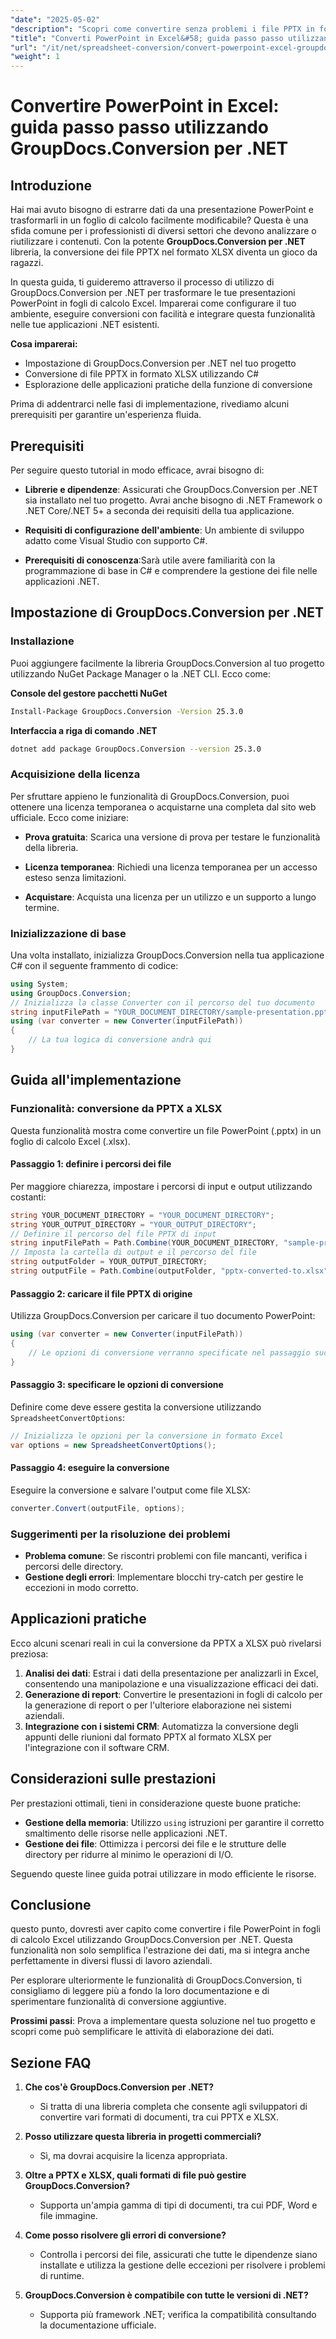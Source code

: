 ```yaml
---
"date": "2025-05-02"
"description": "Scopri come convertire senza problemi i file PPTX in formato XLSX con GroupDocs.Conversion per .NET. Segui questa guida passo passo per migliorare le tue attività di elaborazione dati."
"title": "Converti PowerPoint in Excel&#58; guida passo passo utilizzando GroupDocs.Conversion per .NET"
"url": "/it/net/spreadsheet-conversion/convert-powerpoint-excel-groupdocs-conversion-net/"
"weight": 1
---
```


# Convertire PowerPoint in Excel: guida passo passo utilizzando GroupDocs.Conversion per .NET

## Introduzione
Hai mai avuto bisogno di estrarre dati da una presentazione PowerPoint e trasformarli in un foglio di calcolo facilmente modificabile? Questa è una sfida comune per i professionisti di diversi settori che devono analizzare o riutilizzare i contenuti. Con la potente **GroupDocs.Conversion per .NET** libreria, la conversione dei file PPTX nel formato XLSX diventa un gioco da ragazzi.

In questa guida, ti guideremo attraverso il processo di utilizzo di GroupDocs.Conversion per .NET per trasformare le tue presentazioni PowerPoint in fogli di calcolo Excel. Imparerai come configurare il tuo ambiente, eseguire conversioni con facilità e integrare questa funzionalità nelle tue applicazioni .NET esistenti.

**Cosa imparerai:**
- Impostazione di GroupDocs.Conversion per .NET nel tuo progetto
- Conversione di file PPTX in formato XLSX utilizzando C#
- Esplorazione delle applicazioni pratiche della funzione di conversione

Prima di addentrarci nelle fasi di implementazione, rivediamo alcuni prerequisiti per garantire un'esperienza fluida.

## Prerequisiti
Per seguire questo tutorial in modo efficace, avrai bisogno di:

- **Librerie e dipendenze**: Assicurati che GroupDocs.Conversion per .NET sia installato nel tuo progetto. Avrai anche bisogno di .NET Framework o .NET Core/.NET 5+ a seconda dei requisiti della tua applicazione.
  
- **Requisiti di configurazione dell'ambiente**: Un ambiente di sviluppo adatto come Visual Studio con supporto C#.

- **Prerequisiti di conoscenza**:Sarà utile avere familiarità con la programmazione di base in C# e comprendere la gestione dei file nelle applicazioni .NET.

## Impostazione di GroupDocs.Conversion per .NET
### Installazione
Puoi aggiungere facilmente la libreria GroupDocs.Conversion al tuo progetto utilizzando NuGet Package Manager o la .NET CLI. Ecco come:

**Console del gestore pacchetti NuGet**
```bash
Install-Package GroupDocs.Conversion -Version 25.3.0
```

**Interfaccia a riga di comando .NET**
```bash
dotnet add package GroupDocs.Conversion --version 25.3.0
```

### Acquisizione della licenza
Per sfruttare appieno le funzionalità di GroupDocs.Conversion, puoi ottenere una licenza temporanea o acquistarne una completa dal sito web ufficiale. Ecco come iniziare:

- **Prova gratuita**: Scarica una versione di prova per testare le funzionalità della libreria.
  
- **Licenza temporanea**: Richiedi una licenza temporanea per un accesso esteso senza limitazioni.

- **Acquistare**: Acquista una licenza per un utilizzo e un supporto a lungo termine.

### Inizializzazione di base
Una volta installato, inizializza GroupDocs.Conversion nella tua applicazione C# con il seguente frammento di codice:

```csharp
using System;
using GroupDocs.Conversion;
// Inizializza la classe Converter con il percorso del tuo documento
string inputFilePath = "YOUR_DOCUMENT_DIRECTORY/sample-presentation.pptx";
using (var converter = new Converter(inputFilePath))
{
    // La tua logica di conversione andrà qui
}
```

## Guida all'implementazione
### Funzionalità: conversione da PPTX a XLSX
Questa funzionalità mostra come convertire un file PowerPoint (.pptx) in un foglio di calcolo Excel (.xlsx).

#### Passaggio 1: definire i percorsi dei file
Per maggiore chiarezza, impostare i percorsi di input e output utilizzando costanti:

```csharp
string YOUR_DOCUMENT_DIRECTORY = "YOUR_DOCUMENT_DIRECTORY";
string YOUR_OUTPUT_DIRECTORY = "YOUR_OUTPUT_DIRECTORY";
// Definire il percorso del file PPTX di input
string inputFilePath = Path.Combine(YOUR_DOCUMENT_DIRECTORY, "sample-presentation.pptx");
// Imposta la cartella di output e il percorso del file
string outputFolder = YOUR_OUTPUT_DIRECTORY;
string outputFile = Path.Combine(outputFolder, "pptx-converted-to.xlsx");
```

#### Passaggio 2: caricare il file PPTX di origine
Utilizza GroupDocs.Conversion per caricare il tuo documento PowerPoint:

```csharp
using (var converter = new Converter(inputFilePath))
{
    // Le opzioni di conversione verranno specificate nel passaggio successivo
}
```

#### Passaggio 3: specificare le opzioni di conversione
Definire come deve essere gestita la conversione utilizzando `SpreadsheetConvertOptions`:

```csharp
// Inizializza le opzioni per la conversione in formato Excel
var options = new SpreadsheetConvertOptions();
```

#### Passaggio 4: eseguire la conversione
Eseguire la conversione e salvare l'output come file XLSX:

```csharp
converter.Convert(outputFile, options);
```

### Suggerimenti per la risoluzione dei problemi
- **Problema comune**: Se riscontri problemi con file mancanti, verifica i percorsi delle directory.
- **Gestione degli errori**: Implementare blocchi try-catch per gestire le eccezioni in modo corretto.

## Applicazioni pratiche
Ecco alcuni scenari reali in cui la conversione da PPTX a XLSX può rivelarsi preziosa:

1. **Analisi dei dati**: Estrai i dati della presentazione per analizzarli in Excel, consentendo una manipolazione e una visualizzazione efficaci dei dati.
2. **Generazione di report**: Convertire le presentazioni in fogli di calcolo per la generazione di report o per l'ulteriore elaborazione nei sistemi aziendali.
3. **Integrazione con i sistemi CRM**: Automatizza la conversione degli appunti delle riunioni dal formato PPTX al formato XLSX per l'integrazione con il software CRM.

## Considerazioni sulle prestazioni
Per prestazioni ottimali, tieni in considerazione queste buone pratiche:

- **Gestione della memoria**: Utilizzo `using` istruzioni per garantire il corretto smaltimento delle risorse nelle applicazioni .NET.
- **Gestione dei file**: Ottimizza i percorsi dei file e le strutture delle directory per ridurre al minimo le operazioni di I/O.
  
Seguendo queste linee guida potrai utilizzare in modo efficiente le risorse.

## Conclusione
questo punto, dovresti aver capito come convertire i file PowerPoint in fogli di calcolo Excel utilizzando GroupDocs.Conversion per .NET. Questa funzionalità non solo semplifica l'estrazione dei dati, ma si integra anche perfettamente in diversi flussi di lavoro aziendali.

Per esplorare ulteriormente le funzionalità di GroupDocs.Conversion, ti consigliamo di leggere più a fondo la loro documentazione e di sperimentare funzionalità di conversione aggiuntive.

**Prossimi passi**: Prova a implementare questa soluzione nel tuo progetto e scopri come può semplificare le attività di elaborazione dei dati.

## Sezione FAQ
1. **Che cos'è GroupDocs.Conversion per .NET?**
   - Si tratta di una libreria completa che consente agli sviluppatori di convertire vari formati di documenti, tra cui PPTX e XLSX.
  
2. **Posso utilizzare questa libreria in progetti commerciali?**
   - Sì, ma dovrai acquisire la licenza appropriata.

3. **Oltre a PPTX e XLSX, quali formati di file può gestire GroupDocs.Conversion?**
   - Supporta un'ampia gamma di tipi di documenti, tra cui PDF, Word e file immagine.
  
4. **Come posso risolvere gli errori di conversione?**
   - Controlla i percorsi dei file, assicurati che tutte le dipendenze siano installate e utilizza la gestione delle eccezioni per risolvere i problemi di runtime.

5. **GroupDocs.Conversion è compatibile con tutte le versioni di .NET?**
   - Supporta più framework .NET; verifica la compatibilità consultando la documentazione ufficiale.